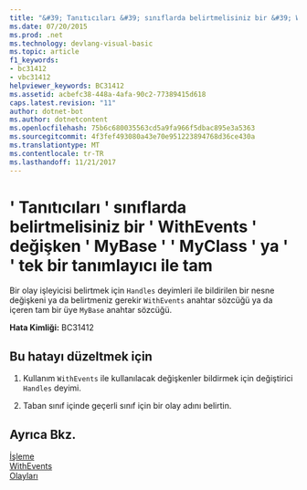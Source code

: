 ```yaml
---
title: "&#39; Tanıtıcıları &#39; sınıflarda belirtmelisiniz bir &#39; WithEvents &#39; değişken &#39; MyBase &#39; &#39; MyClass &#39; ya &#39; &#39; tek bir tanımlayıcı ile tam"
ms.date: 07/20/2015
ms.prod: .net
ms.technology: devlang-visual-basic
ms.topic: article
f1_keywords:
- bc31412
- vbc31412
helpviewer_keywords: BC31412
ms.assetid: acbefc38-448a-4afa-90c2-77389415d618
caps.latest.revision: "11"
author: dotnet-bot
ms.author: dotnetcontent
ms.openlocfilehash: 75b6c680035563cd5a9fa966f5dbac895e3a5363
ms.sourcegitcommit: 4f3fef493080a43e70e951223894768d36ce430a
ms.translationtype: MT
ms.contentlocale: tr-TR
ms.lasthandoff: 11/21/2017
---
```

# <a name="39handles39-in-classes-must-specify-a-39withevents39-variable-39mybase39-39myclass39-or-39me39-qualified-with-a-single-identifier"></a>&#39; Tanıtıcıları &#39; sınıflarda belirtmelisiniz bir &#39; WithEvents &#39; değişken &#39; MyBase &#39; &#39; MyClass &#39; ya &#39; &#39; tek bir tanımlayıcı ile tam
Bir olay işleyicisi belirtmek için `Handles` deyimleri ile bildirilen bir nesne değişkeni ya da belirtmeniz gerekir `WithEvents` anahtar sözcüğü ya da içeren tam bir üye `MyBase` anahtar sözcüğü.  
  
 **Hata Kimliği:** BC31412  
  
## <a name="to-correct-this-error"></a>Bu hatayı düzeltmek için  
  
1.  Kullanım `WithEvents` ile kullanılacak değişkenler bildirmek için değiştirici `Handles` deyimi.  
  
2.  Taban sınıf içinde geçerli sınıf için bir olay adını belirtin.  
  
## <a name="see-also"></a>Ayrıca Bkz.  
 [İşleme](../../visual-basic/language-reference/statements/handles-clause.md)  
 [WithEvents](../../visual-basic/language-reference/modifiers/withevents.md)  
 [Olayları](../../visual-basic/programming-guide/language-features/events/index.md)
